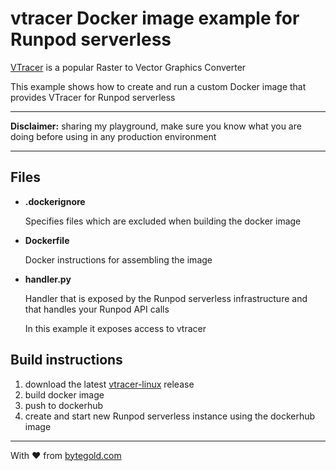 # vtracer Docker image example for Runpod serverless

[VTracer](https://github.com/visioncortex/vtracer) is a popular Raster to Vector Graphics Converter

This example shows how to create and run a custom Docker image that provides VTracer for Runpod serverless

---

**Disclaimer:** sharing my playground, make sure you know what you are doing before using in any production environment

---

## Files

* **.dockerignore**

  Specifies files which are excluded when building the docker image
* **Dockerfile**

  Docker instructions for assembling the image
* **handler.py**

  Handler that is exposed by the Runpod serverless infrastructure and that handles your Runpod API calls

  In this example it exposes access to vtracer

## Build instructions

1. download the latest [vtracer-linux](https://github.com/visioncortex/vtracer/releases/) release
2. build docker image
3. push to dockerhub
4. create and start new Runpod serverless instance using the dockerhub image

---

With ❤️ from [bytegold.com](https://bytegold.com)
